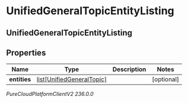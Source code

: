 # UnifiedGeneralTopicEntityListing

## UnifiedGeneralTopicEntityListing

## Properties

|Name | Type | Description | Notes|
|------------ | ------------- | ------------- | -------------|
| **entities** | [list[UnifiedGeneralTopic]](UnifiedGeneralTopic) |  | [optional] |



_PureCloudPlatformClientV2 236.0.0_
